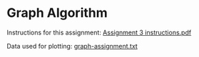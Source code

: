 # Graph Algorithm
Instructions for this assignment: [Assignment 3 instructions.pdf](https://github.com/TimKong21/MEMGRAPH-Graph-Analytics-with-NetworkX/blob/main/Asssignments/Assignment%203_Graph%20Algorithm/Assignment%203%20insturctions.pdf)

Data used for plotting: [graph-assignment.txt](https://github.com/TimKong21/MEMGRAPH-Graph-Analytics-with-NetworkX/blob/main/Asssignments/Assignment%203_Graph%20Algorithm/graph-assignment.txt)
